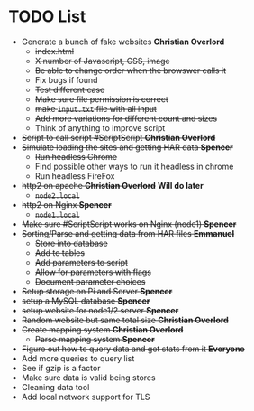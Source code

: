 # TODO List

* Generate a bunch of fake websites **Christian Overlord**
  * ~~index.html~~
  * ~~X number of Javascript, CSS, image~~
  * ~~Be able to change order when the browswer calls it~~
  * Fix bugs if found
  * ~~Test different case~~
  * ~~Make sure file permission is correct~~  
  * ~~make `input.txt` file with all input~~
  * ~~Add more variations for different count and sizes~~
  * Think of anything to improve script
* ~~Script to call script #ScriptScript **Christian Overlord**~~
* ~~Simulate loading the sites and getting HAR data **Spencer**~~
  * ~~Run headless Chrome~~
  * Find possible other ways to run it headless in chrome
  * Run headless FireFox
* ~~http2 on apache **Christian Overlord**~~ **Will do later**
  * ~~`node2.local`~~
* ~~http2 on Nginx **Spencer**~~
  * ~~`node1.local`~~  
* ~~Make sure #ScriptScript works on Nginx (node1) **Spencer**~~
* ~~Sorting/Parse and getting data from HAR files **Emmanuel**~~
  * ~~Store into database~~
  * ~~Add to tables~~
  * ~~Add parameters to script~~
  * ~~Allow for parameters with flags~~ 
  * ~~Document parameter choices~~
* ~~Setup storage on Pi and Server **Spencer**~~
* ~~setup a MySQL database **Spencer**~~
* ~~setup website for node1/2 server **Spencer**~~
* ~~Random website but same total size **Christian Overlord**~~
* ~~Create mapping system **Christian Overlord**~~
  * ~~Parse mapping system **Spencer**~~
* ~~Figure out how to query data and get stats from it **Everyone**~~
* Add more queries to query list
* See if gzip is a factor
* Make sure data is valid being stores
* Cleaning data tool
* Add local network support for TLS
